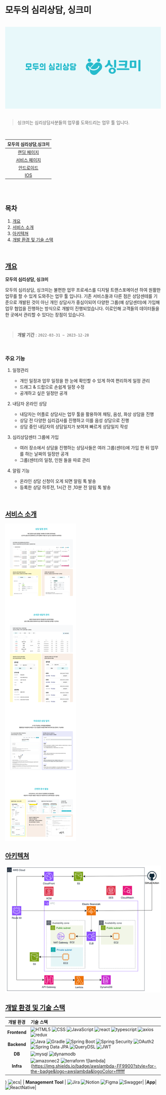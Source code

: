 # 모두의 심리상담, 싱크미

<br/>
<img src="../resource/img/main.png"/>
<br/><br/>

> 싱크미는 심리상담사분들의 업무를 도와드리는 업무 툴 입니다.

<br/>

|모두의 심리상담,싱크미|
| :------: |
|[랜딩 페이지](https://thinkme.co.kr)|
|[서비스 페이지](https://app.thinkme.co.kr)|
|[안드로이드](https://play.google.com/store/search?q=%EC%8B%B1%ED%81%AC%EB%AF%B8&c=apps&hl=ko)|
|[IOS](https://apps.apple.com/kr/app/%EC%8B%B1%ED%81%AC%EB%AF%B8-%EB%AA%A8%EB%91%90%EC%9D%98-%EC%8B%AC%EB%A6%AC%EC%83%81%EB%8B%B4/id1658472436)|

<br><br>

## 목차
1. [개요](#개요)
2. [서비스 소개](#서비스-소개)
3. [아키텍쳐](#아키텍쳐)
4. [개발 환경 및 기술 스택](#개발-환경-및-기술-스택)

<br/>

## [개요](#목차)

**모두의 심리상담, 싱크미**

모두의 심리상담, 싱크미는 불편한 업무 프로세스를 디지털 트랜스포메이션 하여 원활한 업무를 할 수 있게 도와주는 업무 툴 입니다. 기존 서비스들과 다른 점은 상담센테를 기준으로 개발된 것이 아닌 개인 상담사가 중심이되어 다양한 그룹(예 상담센터)에 가입해 업무 협업을 진행하는 방식으로 개발이 진행되었습니다. 이로인해 고객들의 데이터들을 한 곳에서 관리할 수 있다는 장점이 있습니다.

<br>

> **개발 기간** : `2022-03-31 ~ 2023-12-28`

<br>

### 주요 기능

1. 일정관리
    - 개인 일정과 업무 일정을 한 눈에 확인할 수 있게 하여 편리하게 일정 관리
    - 드래그 & 드랍으로 손쉽게 일정 수정
    - 공개하고 싶은 일정만 공개
      
2. 내담자 온라인 상담
    - 내담자는 어플로 상담사는 업무 툴을 활용하여 채팅, 음성, 화상 상담을 진행
    - 상담 전 다양한 심리검사를 진행하고 이를 음성 상담으로 진행
    - 상담 중인 내담자의 상담일지가 보여져 빠르게 상담일지 작성
      
3. 심리상담센터 그룹에 가입
    - 여러 장소에서 상담을 진행하는 상담사들은 여러 그룹(센터)에 가입 한 뒤 업무를 하는 날짜의 일정만 공개
    - 그룹(센터)의 일정, 인원 들을 따로 관리
      
4. 알림 기능
     - 온라인 상담 신청이 오게 되면 알림 톡 발송
     - 등록한 상담 하루전, 1시간 전 ,10분 전 알림 톡 발송

<br/>

## [서비스 소개](#목차)
<img src="../resource/img/서비스.png" />


## [아키텍쳐](#목차)
<img src="../resource/img/아키텍쳐.png" />


<br/>


## [개발 환경 및 기술 스택](#목차)

|  개발 환경  | 기술 스택 |
|:-------:|:---------------------------------------------------------------------------------------------------------------------------------------------------------------------------------------------------------------------------------------------------------------------------------------------------------------------------------------------------------------------------------------------------------------------------------------------------------------------------------------------------------------------------------------------------------------------------------------------------------------------------------------------------------------------------------------------------------------------------------------------------------------------------------------------------------------------------------------------------------------------------------------------------------------------------------------------|
| **Frontend** |![HTML5](https://img.shields.io/badge/HTML5-E34F26?style=for-the-badge&logo=HTML5&logoColor=white) ![CSS](https://img.shields.io/badge/CSS-1572b6?style=for-the-badge&logo=css3&logoColor=white) ![JavaScript](https://img.shields.io/badge/JavaScript-F7DF1E?style=for-the-badge&logo=JavaScript&logoColor=white) ![react](https://img.shields.io/badge/react-61DAFB?style=for-the-badge&logo=react&logoColor=white) ![typescript](https://img.shields.io/badge/typescript-3178C6?style=for-the-badge&logo=typescript&logoColor=white) ![axios](https://img.shields.io/badge/axios-5A29E4?style=for-the-badge&logo=axios&logoColor=white)  ![redux](https://img.shields.io/badge/redux-764ABC?style=for-the-badge&logo=redux&logoColor=white) |
| **Backend** | ![Java](https://img.shields.io/badge/Java_17-ED8B00?style=for-the-badge&logo=openjdk&logoColor=white) ![Gradle](https://img.shields.io/badge/Gradle-02303A?style=for-the-badge&logo=gradle&logoColor=white) ![Spring Boot](https://img.shields.io/badge/Spring_Boot_3.3.1-6DB33F?style=for-the-badge&logo=spring&logoColor=white) ![Spring Security](https://img.shields.io/badge/Spring_Security-6DB33F?style=for-the-badge&logo=spring-security&logoColor=white) ![OAuth2](https://img.shields.io/badge/OAuth2-6DB33F?style=for-the-badge&logo=spring-security&logoColor=white) ![Spring Data JPA](https://img.shields.io/badge/Spring_Data_JPA-gray?style=for-the-badge&logo=Spring_Data_JPA&logoColor=white) ![QueryDSL](https://img.shields.io/badge/QueryDSL-0078D4?style=for-the-badge&logo=Querydsl&logoColor=white) ![JWT](https://img.shields.io/badge/JWT-000000?style=for-the-badge&logo=json-web-tokens&logoColor=white)  |
|   **DB**    | ![mysql](https://img.shields.io/badge/mysql-4479A1?style=for-the-badge&logo=mysql&logoColor=white) ![dynamodb](https://img.shields.io/badge/DynamoDB-ffffff?style=for-the-badge&logo=amazondynamodb&logoColor=ffffff&color=4053D6)
|   **Infra**   | ![amazonec2](https://img.shields.io/badge/amazon_ec2-FF9900?style=for-the-badge&logo=amazonec2&logoColor=white) ![terraform](https://img.shields.io/badge/Terraform-ffffff?style=for-the-badge&logo=terraform&logoColor=ffffff&color=844FBA) ![lambda](https://img.shields.io/badge/awslambda-FF9900?style=for-the-badge&logo=awslambda&logoColor=ffffff
) ![ecs](https://img.shields.io/badge/amazonecs-FF9900?style=for-the-badge&logo=amazonecs&logoColor=ffffff
)|
|   **Management Tool**   | ![Jira](https://img.shields.io/badge/jira-0052CC?style=for-the-badge&logo=jira&logoColor=white) ![Notion](https://img.shields.io/badge/Notion-000000.svg?style=for-the-badge&logo=notion&logoColor=white) ![Figma](https://img.shields.io/badge/figma-F24E1E?style=for-the-badge&logo=figma&logoColor=white) ![Swagger](https://img.shields.io/badge/-Swagger-%23Clojure?style=for-the-badge&logo=swagger&logoColor=white)|
|**App**|![ReactNative](https://img.shields.io/badge/ReactNative-61DAFB?style=for-the-badge)|

<br/>
